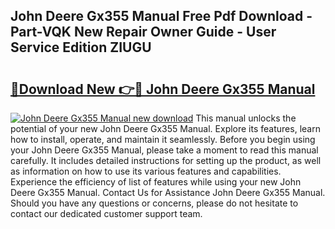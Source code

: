 ## John Deere Gx355 Manual Free Pdf Download - Part-VQK New Repair Owner Guide - User Service Edition ZIUGU

# <h2><a href="http://bc93285.oget.top/?id=John+Deere+Gx355+Manual">🔗Download New 👉🔴 John Deere Gx355 Manual</a></h2>

[![John Deere Gx355 Manual new download](https://i.imgur.com/5g1atiW.png)](http://bc93285.oget.top/?id=John+Deere+Gx355+Manual)
This manual unlocks the potential of your new John Deere Gx355 Manual. Explore its features, learn how to install, operate, and maintain it seamlessly. Before you begin using your John Deere Gx355 Manual, please take a moment to read this manual carefully. It includes detailed instructions for setting up the product, as well as information on how to use its various features and capabilities. Experience the efficiency of list of features while using your new John Deere Gx355 Manual. Contact Us for Assistance John Deere Gx355 Manual. Should you have any questions or concerns, please do not hesitate to contact our dedicated customer support team.
